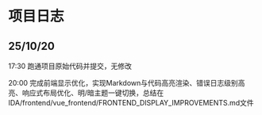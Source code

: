 # 项目日志
## 25/10/20 
17:30 跑通项目原始代码并提交，无修改

20:00 完成前端显示优化，实现Markdown与代码高亮渲染、错误日志级别高亮、响应式布局优化、明/暗主题一键切换，总结在IDA/frontend/vue_frontend/FRONTEND_DISPLAY_IMPROVEMENTS.md文件